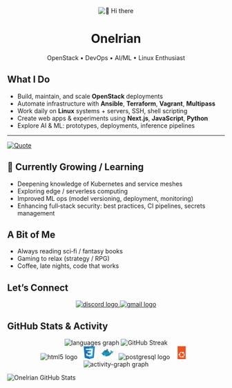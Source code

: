 <!-- Banner -->
<div align="center">
  <img src="https://i.giphy.com/media/v1.Y2lkPTc5MGI3NjExa3N1ajA0cXI4bmJkZHc5aW5iYWQyMmJncHV4OHR4dTZldzNoajdnYiZlcD12MV9pbnRlcm5hbF9naWZfYnlfaWQmY3Q9cw/Q8xuJjjxQHHJdHn7gJ/giphy.gif" width="120" alt="👋 Hi there"/>
  <h1>Onelrian</h1>
  <p>OpenStack • DevOps • AI/ML • Linux Enthusiast</p>
</div>

## What I Do

- Build, maintain, and scale **OpenStack** deployments  
- Automate infrastructure with **Ansible**, **Terraform**, **Vagrant**, **Multipass**  
- Work daily on **Linux** systems + servers, SSH, shell scripting  
- Create web apps & experiments using **Next.js**, **JavaScript**, **Python**  
- Explore AI & ML: prototypes, deployments, inference pipelines

---
[![Quote](https://readme-typing-svg.demolab.com/?lines=Not+about+what+you+know,+But+what+you+solve.;Engineered+for+reliability+not+applause.&center=true&width=1000&size=30&duration=3000&pause=1000)](https://git.io/typing-svg)

## 🌱 Currently Growing / Learning

- Deepening knowledge of Kubernetes and service meshes  
- Exploring edge / serverless computing  
- Improved ML ops (model versioning, deployment, monitoring)  
- Enhancing full‑stack security: best practices, CI pipelines, secrets management
  
## A Bit of Me

- Always reading sci‑fi / fantasy books  
- Gaming to relax (strategy / RPG)  
- Coffee, late nights, code that works
  
## Let’s Connect

<div align="center">
  <a href="https://discordapp.com/users/1282748778717122722" target="_blank">
    <img src="https://img.shields.io/static/v1?message=Discord&logo=discord&label=onelrian&color=7356DA&logoColor=white&labelColor=&style=for-the-badge" height="35" alt="discord logo"  />
  </a>
  
  <a href="mailto:onelsob57@gmail.com" target="_blank">
    <img src="https://img.shields.io/static/v1?message=Gmail&logo=gmail&label=onelrian&color=D14840&logoColor=white&labelColor=&style=for-the-badge" height="35" alt="gmail logo"  />
  </a>
</div>

## GitHub Stats & Activity
<div align="center">
  <img src="https://github-readme-stats.vercel.app/api/top-langs?username=onelrian&locale=en&hide_title=false&layout=compact&card_width=320&langs_count=5&theme=nord&hide_border=true" height="200" alt="languages graph"  />
  <img src="https://streak-stats.demolab.com/?user=onelrian&locale=en&mode=daily&theme=nord&hide_border=true&border_radius=5&date_format=j%20M%5B%20Y%5D" height="200" alt="GitHub Streak"  />
</div>

<div align="center">
  <img src="https://cdn.jsdelivr.net/gh/devicons/devicon/icons/html5/html5-original.svg" height="30" alt="html5 logo"  />
  <img width="4" />
  <img src="https://github.com/devicons/devicon/blob/v2.16.0/icons/css3/css3-original.svg" height="30" alt="css3 logo"  />
  <img width="4" />
  <img src="https://github.com/devicons/devicon/blob/v2.16.0/icons/docker/docker-original.svg" height="30" alt="docker logo"  />
  <img width="4" />
  <img src="https://cdn.jsdelivr.net/gh/devicons/devicon/icons/postgresql/postgresql-original.svg" height="30" alt="postgresql logo"  />
  <img width="4" />
  <img src="https://github.com/devicons/devicon/blob/v2.16.0/icons/ubuntu/ubuntu-original.svg" height="30" alt="ubuntu logo"  />
  <img width="4" />
</div>

<div align="center">
  <img src="https://github-readme-activity-graph.vercel.app/graph?username=onelrian&radius=16&theme=react&area=true&order=5&hide_border=true" height="300" alt="activity-graph graph"  />
</div>

![Onelrian GitHub Stats](https://github-readme-stats.vercel.app/api?username=onelrian&show_icons=true&theme=dark)
